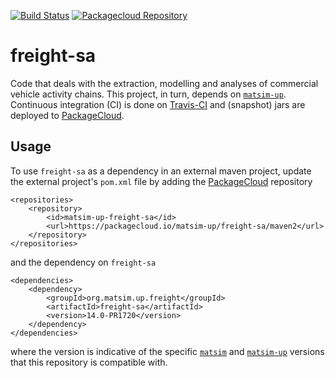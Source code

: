 [![Build Status](https://app.travis-ci.com/matsim-up/freight-sa.svg?branch=master)](https://app.travis-ci.com/matsim-up/freight-sa)
[![Packagecloud Repository](https://img.shields.io/badge/java-packagecloud.io-844fec.svg)](https://packagecloud.io/matsim-up/freight-sa/)


# freight-sa
Code that deals with the extraction, modelling and analyses of commercial vehicle activity chains. This project, in turn, depends on [`matsim-up`](https://github.com/matsim-up/matsim-up). Continuous integration (CI) is done on [Travis-CI](https://travis-ci.com/matsim-up/freight-sa) and (snapshot) jars are deployed to [PackageCloud](https://packagecloud.io/matsim-up/freight-sa).

## Usage

To use `freight-sa` as a dependency in an external maven project, update the external project's `pom.xml` file by adding the [PackageCloud](https://packagecloud.io/matsim-up/matsim-up) repository

```
<repositories>
	<repository>
		<id>matsim-up-freight-sa</id>
		<url>https://packagecloud.io/matsim-up/freight-sa/maven2</url>
	</repository>
</repositories>
```

and the dependency on `freight-sa`

```
<dependencies>
	<dependency>
  		<groupId>org.matsim.up.freight</groupId>
  		<artifactId>freight-sa</artifactId>
  		<version>14.0-PR1720</version>
	</dependency>
</dependencies>
```
where the version is indicative of the specific [`matsim`](https://github.com/matsim-org/matsim-libs) 
and [`matsim-up`](https://github.com/matsim-up/matsim-up) versions that this repository is compatible with. 
